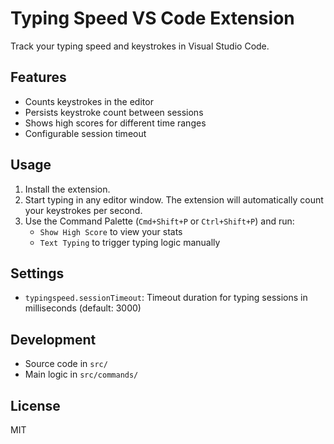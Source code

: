 # Typing Speed VS Code Extension

Track your typing speed and keystrokes in Visual Studio Code.

## Features

- Counts keystrokes in the editor
- Persists keystroke count between sessions
- Shows high scores for different time ranges
- Configurable session timeout

## Usage

1. Install the extension.
2. Start typing in any editor window. The extension will automatically count your keystrokes per second.
3. Use the Command Palette (`Cmd+Shift+P` or `Ctrl+Shift+P`) and run:
	- `Show High Score` to view your stats
	- `Text Typing` to trigger typing logic manually

## Settings

- `typingspeed.sessionTimeout`: Timeout duration for typing sessions in milliseconds (default: 3000)

## Development

- Source code in `src/`
- Main logic in `src/commands/`

## License

MIT
